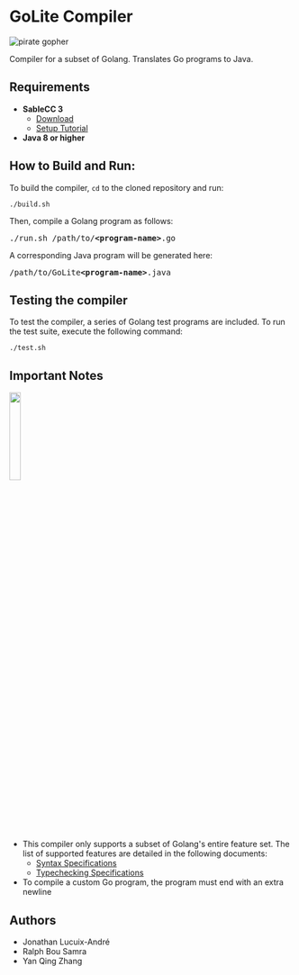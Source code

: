 # GoLite Compiler

![pirate gopher](https://user-images.githubusercontent.com/10332234/31352779-0bed0b44-acfe-11e7-83b4-a2cddcf54e2c.png)

Compiler for a subset of Golang. Translates Go programs to Java. 

## Requirements
- **SableCC 3** 
  - [Download](http://www.sablecc.org/)
  - [Setup Tutorial](http://www.cs.mcgill.ca/~cs520/2009/howtosablecc.html) 
- **Java 8 or higher**

## How to Build and Run:

To build the compiler, `cd` to the cloned repository and run:

```
./build.sh
```

Then, compile a Golang program as follows:

<pre>
./run.sh /path/to/<b>&lt;program-name&gt;</b>.go
</pre>

A corresponding Java program will be generated here:

<pre>
/path/to/GoLite<b>&lt;program-name&gt;</b>.java
</pre>

## Testing the compiler 

To test the compiler, a series of Golang test programs are included. To run the test suite, execute the following command:

```
./test.sh
```

## Important Notes

<img src="https://user-images.githubusercontent.com/10332234/31354385-3d07f2ce-ad04-11e7-902d-ed1534c4a684.png" width="20%"/>

- This compiler only supports a subset of Golang's entire feature set. The list of supported features are detailed in the following documents:
  - [Syntax Specifications](http://www.cs.mcgill.ca/~cs520/2017/assignments/m1_syntax.pdf)
  - [Typechecking Specifications](http://www.cs.mcgill.ca/~cs520/2017/assignments/m2_typechecker.pdf)
- To compile a custom Go program, the program must end with an extra newline 

## Authors 
- Jonathan Lucuix-André 
- Ralph Bou Samra 
- Yan Qing Zhang
